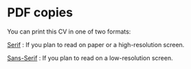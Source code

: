 # PDF copies

You can print this CV in one of two formats:

[Serif](./pdfs/serif.pdf)
: If you plan to read on paper or a high-resolution screen.

[Sans-Serif](./pdfs/sans-serif.pdf)
: If you plan to read on a low-resolution screen.
